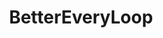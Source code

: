 ---
title: BetterEveryLoop
crosslinks:
- livven
- anti_gif_bot
- youtubefactsbot
- gifs
- botwatch
- funny
- youtubot
- botpopularitybot
- u_imguralbumbot
- tmsbmeta
- Unexpected
- WhyWereTheyFilming
- Whatcouldgowrong
- noisygifs
- oddlysatisfying
- aww
- instant_regret
- gaming
- holdmybeer
- HadToHurt
---